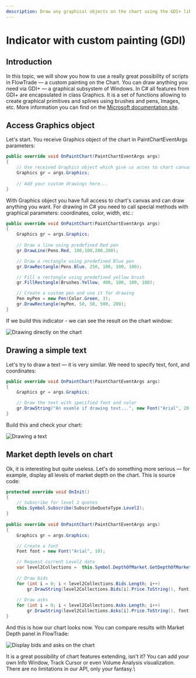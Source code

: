 ```yaml
---
description: Draw any graphical objects on the chart using the GDI+ library
---
```


# Indicator with custom painting (GDI)

## Introduction

In this topic, we will show you how to use a really great possibility of scripts in FlowTrade — a custom painting on the Chart. You can draw anything you need via GDI+ — a graphical subsystem of Windows. In C# all features from GDI+ are encapsulated in class Graphics. It is a set of functions allowing to create graphical primitives and splines using brushes and pens, Images, etc. More information you can find on the [Microsoft documentation site](https://docs.microsoft.com/ru-ru/dotnet/api/system.drawing.graphics?redirectedfrom=MSDN\&view=netframework-4.7.2).

## Access Graphics object

Let's start. You receive Graphics object of the chart in PaintChartEventArgs parameters:

```csharp
public override void OnPaintChart(PaintChartEventArgs args)
{
    // Use received Graphics object which give us acces to chart canvas
    Graphics gr = args.Graphics;                       
    
    // Add your custom drawings here...
}
```

With Graphics object you have full access to chart's canvas and can draw anything you want. For drawing in C# you need to call special methods with graphical parameters: coordinates, color, width, etc.:

```csharp
public override void OnPaintChart(PaintChartEventArgs args)
{
    Graphics gr = args.Graphics;
            
    // Draw a line using predefined Red pen
    gr.DrawLine(Pens.Red, 100,100,200,200);

    // Draw a rectangle using predefined Blue pen
    gr.DrawRectangle(Pens.Blue, 250, 100, 100, 100);

    // Fill a rectangle using predefined yellow brush
    gr.FillRectangle(Brushes.Yellow, 400, 100, 100, 100);            

    // Create a custom pen and use it for drawing
    Pen myPen = new Pen(Color.Green, 3);
    gr.DrawRectangle(myPen, 50, 50, 500, 200);
}
```

If we build this indicator - we can see the result on the chart window:

![Drawing directly on the chart](../.gitbook/assets/primitives.png)

## Drawing a simple text

Let's try to draw a text — it is very similar. We need to specify text, font, and coordinates:

```csharp
public override void OnPaintChart(PaintChartEventArgs args)
{
    Graphics gr = args.Graphics;

    // Draw the text with specified font and color
    gr.DrawString("An examle if drawing text...", new Font("Arial", 20), Brushes.Red, 100, 100);    
}
```

Build this and check your chart:

![Drawing a text](../.gitbook/assets/text.png)

## Market depth levels on chart

Ok, it is interesting but quite useless. Let's do something more serious — for example, display all levels of market depth on the chart. This is source code:

```csharp
protected override void OnInit()
{
    // Subscribe for level 2 quotes            
    this.Symbol.Subscribe(SubscribeQuoteType.Level2);
}
        
public override void OnPaintChart(PaintChartEventArgs args)
{
    Graphics gr = args.Graphics;

    // Create a font
    Font font = new Font("Arial", 10);

    // Request current Level2 data
    var level2Collections =  this.Symbol.DepthOfMarket.GetDepthOfMarketAggregatedCollections();
            
    // Draw bids
    for (int i = 0; i < level2Collections.Bids.Length; i++)
        gr.DrawString(level2Collections.Bids[i].Price.ToString(), font, Brushes.LightGray, 20, 23 * i + 30);
            
    // Draw asks
    for (int i = 0; i < level2Collections.Asks.Length; i++)
        gr.DrawString(level2Collections.Asks[i].Price.ToString(), font, Brushes.LightGray, 100, 23 * i + 30);
}
```

And this is how our chart looks now. You can compare results with Market Depth panel in FlowTrade:

![Display bids and asks on the chart](../.gitbook/assets/level2.png)

It is a great possibility of chart features extending, isn't it? You can add your own Info Window, Track Cursor or even Volume Analysis visualization. There are no limitations in our API, only your fantasy.\
